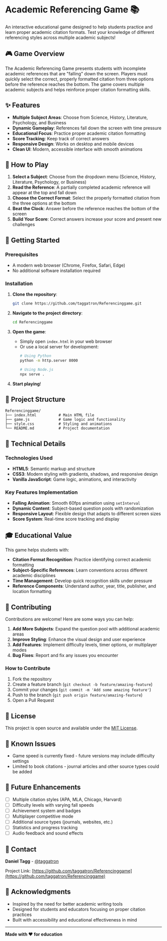 # Academic Referencing Game 📚

An interactive educational game designed to help students practice and learn proper academic citation formats. Test your knowledge of different referencing styles across multiple academic subjects!

## 🎮 Game Overview

The Academic Referencing Game presents students with incomplete academic references that are "falling" down the screen. Players must quickly select the correct, properly formatted citation from three options before the reference reaches the bottom. The game covers multiple academic subjects and helps reinforce proper citation formatting skills.

## ✨ Features

- **Multiple Subject Areas**: Choose from Science, History, Literature, Psychology, and Business
- **Dynamic Gameplay**: References fall down the screen with time pressure
- **Educational Focus**: Practice proper academic citation formatting
- **Score Tracking**: Keep track of correct answers
- **Responsive Design**: Works on desktop and mobile devices
- **Clean UI**: Modern, accessible interface with smooth animations

## 🎯 How to Play

1. **Select a Subject**: Choose from the dropdown menu (Science, History, Literature, Psychology, or Business)
2. **Read the Reference**: A partially completed academic reference will appear at the top and fall down
3. **Choose the Correct Format**: Select the properly formatted citation from the three options at the bottom
4. **Beat the Clock**: Answer before the reference reaches the bottom of the screen
5. **Build Your Score**: Correct answers increase your score and present new challenges

## 🚀 Getting Started

### Prerequisites
- A modern web browser (Chrome, Firefox, Safari, Edge)
- No additional software installation required

### Installation

1. **Clone the repository**:
   ```bash
   git clone https://github.com/taggatron/Referencinggame.git
   ```

2. **Navigate to the project directory**:
   ```bash
   cd Referencinggame
   ```

3. **Open the game**:
   - Simply open `index.html` in your web browser
   - Or use a local server for development:
     ```bash
     # Using Python
     python -m http.server 8000
     
     # Using Node.js
     npx serve .
     ```

4. **Start playing**!

## 📁 Project Structure

```
Referencinggame/
├── index.html          # Main HTML file
├── game.js             # Game logic and functionality
├── style.css           # Styling and animations
└── README.md           # Project documentation
```

## 🎨 Technical Details

### Technologies Used
- **HTML5**: Semantic markup and structure
- **CSS3**: Modern styling with gradients, shadows, and responsive design
- **Vanilla JavaScript**: Game logic, animations, and interactivity

### Key Features Implementation
- **Falling Animation**: Smooth 60fps animation using `setInterval`
- **Dynamic Content**: Subject-based question pools with randomization
- **Responsive Layout**: Flexible design that adapts to different screen sizes
- **Score System**: Real-time score tracking and display

## 🎓 Educational Value

This game helps students with:
- **Citation Format Recognition**: Practice identifying correct academic formatting
- **Subject-Specific References**: Learn conventions across different academic disciplines
- **Time Management**: Develop quick recognition skills under pressure
- **Reference Components**: Understand author, year, title, publisher, and location formatting

## 🤝 Contributing

Contributions are welcome! Here are some ways you can help:

1. **Add More Subjects**: Expand the question pool with additional academic areas
2. **Improve Styling**: Enhance the visual design and user experience
3. **Add Features**: Implement difficulty levels, timer options, or multiplayer modes
4. **Bug Fixes**: Report and fix any issues you encounter

### How to Contribute

1. Fork the repository
2. Create a feature branch (`git checkout -b feature/amazing-feature`)
3. Commit your changes (`git commit -m 'Add some amazing feature'`)
4. Push to the branch (`git push origin feature/amazing-feature`)
5. Open a Pull Request

## 📝 License

This project is open source and available under the [MIT License](LICENSE).

## 🐛 Known Issues

- Game speed is currently fixed - future versions may include difficulty settings
- Limited to book citations - journal articles and other source types could be added

## 🚀 Future Enhancements

- [ ] Multiple citation styles (APA, MLA, Chicago, Harvard)
- [ ] Difficulty levels with varying fall speeds
- [ ] Achievement system and badges
- [ ] Multiplayer competitive mode
- [ ] Additional source types (journals, websites, etc.)
- [ ] Statistics and progress tracking
- [ ] Audio feedback and sound effects

## 📧 Contact

**Daniel Tagg** - [@taggatron](https://github.com/taggatron)

Project Link: [https://github.com/taggatron/Referencinggame](https://github.com/taggatron/Referencinggame)

## 🙏 Acknowledgments

- Inspired by the need for better academic writing tools
- Designed for students and educators focusing on proper citation practices
- Built with accessibility and educational effectiveness in mind

---

**Made with ❤️ for education**
